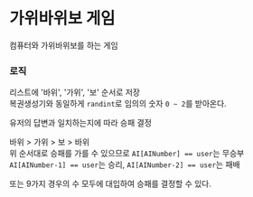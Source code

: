 # 가위바위보 게임
컴퓨터와 가위바위보를 하는 게임

### 로직
리스트에 '바위', '가위', '보' 순서로 저장
<br>
복권생성기와 동일하게 `randint`로 임의의 숫자 `0 ~ 2`를 받아온다.

유저의 답변과 일치하는지에 따라 승패 결정

바위 > 가위 > 보 > 바위
<br>
위 순서대로 승패를 가를 수 있으므로
`AI[AINumber] == user`는 무승부
<br>
`AI[AINumber-1] == user`는 승리, `AI[AINumber-2] == user`는 패배

또는 9가지 경우의 수 모두에 대입하여 승패를 결정할 수 있다.